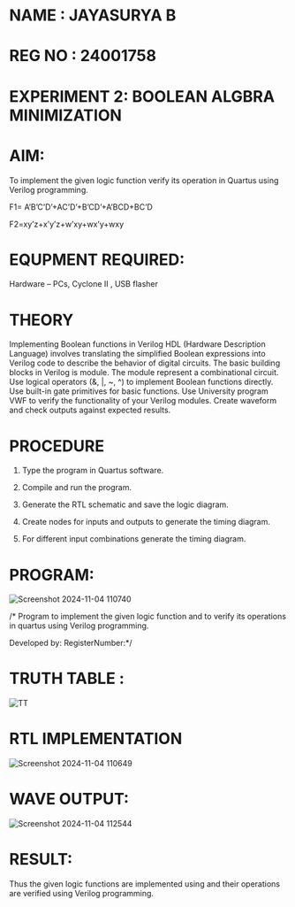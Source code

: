 # NAME : JAYASURYA B
# REG NO : 24001758
# EXPERIMENT 2: BOOLEAN ALGBRA MINIMIZATION

# AIM:

To implement the given logic function verify its operation in Quartus using Verilog programming.

F1= A’B’C’D’+AC’D’+B’CD’+A’BCD+BC’D 

F2=xy’z+x’y’z+w’xy+wx’y+wxy

# EQUPMENT REQUIRED:

Hardware – PCs, Cyclone II , USB flasher


# THEORY
Implementing Boolean functions in Verilog HDL (Hardware Description Language) involves translating the simplified Boolean expressions into Verilog code to describe the behavior of digital circuits. The basic building blocks in Verilog is module. The module represent a combinational circuit. Use logical operators (&, |, ~, ^) to implement Boolean functions directly. Use built-in gate primitives for basic functions. Use University program VWF to verify the functionality of your Verilog modules. Create waveform and check outputs against expected results.


# PROCEDURE

1.	Type the program in Quartus software.

2.	Compile and run the program.

3.	Generate the RTL schematic and save the logic diagram.

4.	Create nodes for inputs and outputs to generate the timing diagram.

5.	For different input combinations generate the timing diagram.


# PROGRAM:

![Screenshot 2024-11-04 110740](https://github.com/user-attachments/assets/4ea7df3d-97cf-4935-93bb-7a3291cff419)

/* Program to implement the given logic function and to verify its operations in quartus using Verilog programming. 

Developed by: RegisterNumber:*/

# TRUTH TABLE :

![TT](https://github.com/user-attachments/assets/42998984-5bb3-495a-af90-14f8bdda9563)

# RTL IMPLEMENTATION  

![Screenshot 2024-11-04 110649](https://github.com/user-attachments/assets/f4f66f2f-10ec-4dd2-a1f2-ac238da49926)

# WAVE OUTPUT:

![Screenshot 2024-11-04 112544](https://github.com/user-attachments/assets/e90302e5-48d7-4eed-93df-e42f3692bd11)


# RESULT:

Thus the given logic functions are implemented using and their operations are verified using Verilog programming.

